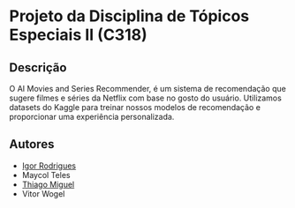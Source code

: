 # Projeto da Disciplina de Tópicos Especiais II (C318)

## Descrição
O AI Movies and Series Recommender, é um sistema de recomendação que sugere filmes e séries da Netflix com base no gosto do usuário. Utilizamos datasets do Kaggle para treinar nossos modelos de recomendação e proporcionar uma experiência personalizada.

## Autores

- [Igor Rodrigues](https://github.com/igu1nho)
- Maycol Teles
- [Thiago Miguel](https://github.com/ThiagoMiguel7)
- Vitor Wogel
